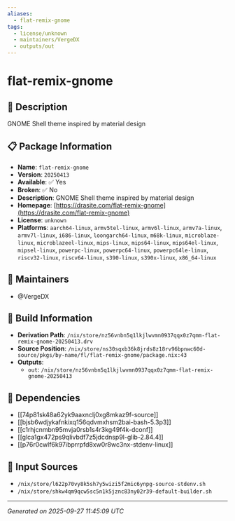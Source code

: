 ```yaml
---
aliases:
  - flat-remix-gnome
tags:
  - license/unknown
  - maintainers/VergeDX
  - outputs/out
---
```


# flat-remix-gnome

## 📝 Description

GNOME Shell theme inspired by material design

## 📋 Package Information

- **Name**: `flat-remix-gnome`
- **Version**: `20250413`
- **Available**: ✅ Yes
- **Broken**: ✅ No
- **Description**: GNOME Shell theme inspired by material design
- **Homepage**: [https://drasite.com/flat-remix-gnome](https://drasite.com/flat-remix-gnome)
- **License**: `unknown`
- **Platforms**: `aarch64-linux`, `armv5tel-linux`, `armv6l-linux`, `armv7a-linux`, `armv7l-linux`, `i686-linux`, `loongarch64-linux`, `m68k-linux`, `microblaze-linux`, `microblazeel-linux`, `mips-linux`, `mips64-linux`, `mips64el-linux`, `mipsel-linux`, `powerpc-linux`, `powerpc64-linux`, `powerpc64le-linux`, `riscv32-linux`, `riscv64-linux`, `s390-linux`, `s390x-linux`, `x86_64-linux`
## 👥 Maintainers

- @VergeDX


## 🔧 Build Information

- **Derivation Path**: `/nix/store/nz56vnbn5q1lkjlwvmn0937qqx0z7qmm-flat-remix-gnome-20250413.drv`
- **Source Position**: `/nix/store/ns30sqxb36k8jrds8z18rv96bpnwc60d-source/pkgs/by-name/fl/flat-remix-gnome/package.nix:43`
- **Outputs**:
  - `out`:  `/nix/store/nz56vnbn5q1lkjlwvmn0937qqx0z7qmm-flat-remix-gnome-20250413`

## 🔗 Dependencies

- [[74p81sk48a62yk9aaxnclj0xg8mkaz9f-source]]
- [[bjsb6wdjykafnkixq156qdvmxhsm2bai-bash-5.3p3]]
- [[c1rhjcnmbn95mvja0rsb1s4r3kg49f4k-dconf]]
- [[glca1gx472ps9qlivbdf7z5jdcdnsp9l-glib-2.84.4]]
- [[p76r0cwlf6k97ibprrpfd8xw0r8wc3nx-stdenv-linux]]

## 📁 Input Sources

- `/nix/store/l622p70vy8k5sh7y5wizi5f2mic6ynpg-source-stdenv.sh`
- `/nix/store/shkw4qm9qcw5sc5n1k5jznc83ny02r39-default-builder.sh`

---
*Generated on 2025-09-27 11:45:09 UTC*
